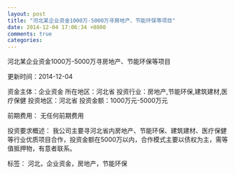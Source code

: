 ```yaml
---
layout: post
title: "河北某企业资金1000万-5000万寻房地产、节能环保等项目"
date: 2014-12-04 17:06:34 +0800
comments: true
categories: 
---
```

河北某企业资金1000万-5000万寻房地产、节能环保等项目



更新时间：2014-12-04

资金主体：企业资金
所在地区：河北省
投资行业：房地产,节能环保,建筑建材,医疗保健
投资地区：河北省
投资金额：1000万元-5000万元

前期费用：
无任何前期费用

投资要求概述：
我公司主要寻河北省内房地产、节能环保、建筑建材、医疗保健等行业优质项目合作，投资金额在5000万以内，合作模式主要以债权为主，需等值抵押物，有意者联系。

标签：
河北，企业资金，房地产，节能环保

